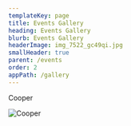 ```yaml
---
templateKey: page
title: Events Gallery
heading: Events Gallery
blurb: Events Gallery
headerImage: img_7522_gc49qi.jpg
smallHeader: true
parent: /events
order: 2
appPath: /gallery
---
```


Cooper

![Cooper](https://res.cloudinary.com/davg7hyp7/image/upload/v1561569768/img_7522_gc49qi.jpg 'Cooper')
